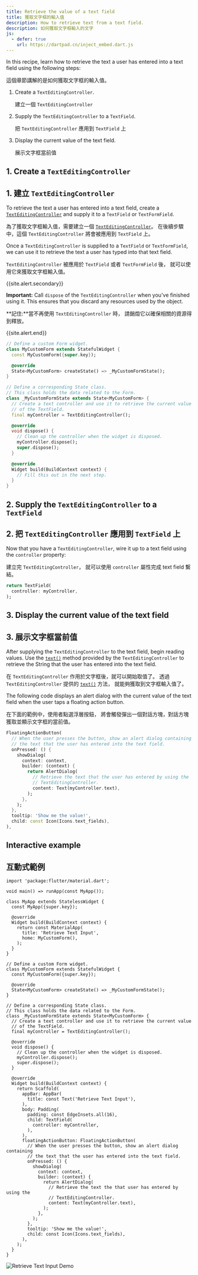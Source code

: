 ```yaml
---
title: Retrieve the value of a text field
title: 獲取文字框的輸入值
description: How to retrieve text from a text field.
description: 如何獲取文字框輸入的文字
js:
  - defer: true
    url: https://dartpad.cn/inject_embed.dart.js
---
```


<?code-excerpt path-base="cookbook/forms/retrieve_input"?>

In this recipe,
learn how to retrieve the text a user has entered into a text field
using the following steps:

這個章節講解的是如何獲取文字框的輸入值。

  1. Create a `TextEditingController`.
     
     建立一個  `TextEditingController`

  2. Supply the `TextEditingController` to a `TextField`.
     
     把 `TextEditingController` 應用到 `TextField` 上

  3. Display the current value of the text field.

     展示文字框當前值  

## 1. Create a `TextEditingController`

## 1. 建立 `TextEditingController`

To retrieve the text a user has entered into a text field,
create a [`TextEditingController`][]
and supply it to a `TextField` or `TextFormField`.

為了獲取文字框輸入值，需要建立一個 [`TextEditingController`][]。
在後續步驟中，這個 `TextEditingController` 將會被應用到 `TextField` 上。

Once a `TextEditingController` is supplied to a `TextField` or `TextFormField`,
we can use it to retrieve the text a user has typed into that text field.

`TextEditingController` 被應用於 `TextField` 或者 `TextFormField` 後，
就可以使用它來獲取文字框輸入值。

{{site.alert.secondary}}

  **Important:** Call `dispose` of the `TextEditingController` when
  you've finished using it. This ensures that you discard any resources
  used by the object.
  
  **記住:**當不再使用 `TextEditingController` 時，
  請銷燬它以確保相關的資源得到釋放。
  
{{site.alert.end}}

<?code-excerpt "lib/starter.dart (Starter)" remove="return Container();"?>
```dart
// Define a custom Form widget.
class MyCustomForm extends StatefulWidget {
  const MyCustomForm({super.key});

  @override
  State<MyCustomForm> createState() => _MyCustomFormState();
}

// Define a corresponding State class.
// This class holds the data related to the Form.
class _MyCustomFormState extends State<MyCustomForm> {
  // Create a text controller and use it to retrieve the current value
  // of the TextField.
  final myController = TextEditingController();

  @override
  void dispose() {
    // Clean up the controller when the widget is disposed.
    myController.dispose();
    super.dispose();
  }

  @override
  Widget build(BuildContext context) {
    // Fill this out in the next step.
  }
}
```

## 2. Supply the `TextEditingController` to a `TextField`

## 2. 把 `TextEditingController` 應用到 `TextField` 上

Now that you have a `TextEditingController`, wire it up
to a text field using the `controller` property:

建立完 `TextEditingController`，
就可以使用 `controller` 屬性完成 text field 繫結。

<?code-excerpt "lib/step2.dart (TextFieldController)"?>
```dart
return TextField(
  controller: myController,
);
```

## 3. Display the current value of the text field

## 3. 展示文字框當前值

After supplying the `TextEditingController` to the text field,
begin reading values. Use the [`text()`][]
method provided by the `TextEditingController` to retrieve the
String that the user has entered into the text field.

在 `TextEditingController` 作用於文字框後，就可以開始取值了。
透過 `TextEditingController` 提供的 [`text()`][] 方法，
就能夠獲取到文字框輸入值了。

The following code displays an alert dialog with the current
value of the text field when the user taps a floating action button.

在下面的範例中，使用者點選浮層按鈕，
將會觸發彈出一個對話方塊，對話方塊獲取並顯示文字框的當前值。

<?code-excerpt "lib/step3.dart (FloatingActionButton)" replace="/^floatingActionButton\: //g"?>
```dart
FloatingActionButton(
  // When the user presses the button, show an alert dialog containing
  // the text that the user has entered into the text field.
  onPressed: () {
    showDialog(
      context: context,
      builder: (context) {
        return AlertDialog(
          // Retrieve the text that the user has entered by using the
          // TextEditingController.
          content: Text(myController.text),
        );
      },
    );
  },
  tooltip: 'Show me the value!',
  child: const Icon(Icons.text_fields),
),
```

## Interactive example

## 互動式範例

<?code-excerpt "lib/main.dart"?>
```run-dartpad:theme-light:mode-flutter:run-true:width-100%:height-600px:split-60:ga_id-interactive_example
import 'package:flutter/material.dart';

void main() => runApp(const MyApp());

class MyApp extends StatelessWidget {
  const MyApp({super.key});

  @override
  Widget build(BuildContext context) {
    return const MaterialApp(
      title: 'Retrieve Text Input',
      home: MyCustomForm(),
    );
  }
}

// Define a custom Form widget.
class MyCustomForm extends StatefulWidget {
  const MyCustomForm({super.key});

  @override
  State<MyCustomForm> createState() => _MyCustomFormState();
}

// Define a corresponding State class.
// This class holds the data related to the Form.
class _MyCustomFormState extends State<MyCustomForm> {
  // Create a text controller and use it to retrieve the current value
  // of the TextField.
  final myController = TextEditingController();

  @override
  void dispose() {
    // Clean up the controller when the widget is disposed.
    myController.dispose();
    super.dispose();
  }

  @override
  Widget build(BuildContext context) {
    return Scaffold(
      appBar: AppBar(
        title: const Text('Retrieve Text Input'),
      ),
      body: Padding(
        padding: const EdgeInsets.all(16),
        child: TextField(
          controller: myController,
        ),
      ),
      floatingActionButton: FloatingActionButton(
        // When the user presses the button, show an alert dialog containing
        // the text that the user has entered into the text field.
        onPressed: () {
          showDialog(
            context: context,
            builder: (context) {
              return AlertDialog(
                // Retrieve the text the that user has entered by using the
                // TextEditingController.
                content: Text(myController.text),
              );
            },
          );
        },
        tooltip: 'Show me the value!',
        child: const Icon(Icons.text_fields),
      ),
    );
  }
}
```

<noscript>
  <img src="/assets/images/docs/cookbook/retrieve-input.gif" alt="Retrieve Text Input Demo" class="site-mobile-screenshot" />
</noscript>


[`text()`]: {{site.api}}/flutter/widgets/TextEditingController/text.html
[`TextEditingController`]: {{site.api}}/flutter/widgets/TextEditingController-class.html
